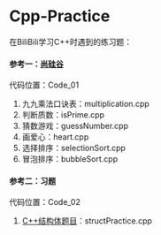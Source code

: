 # Cpp-Practice
在BiliBili学习C++时遇到的练习题：  
#### 参考一：[尚硅谷](https://www.bilibili.com/video/BV1eL41187JS/?spm_id_from=333.337.search-card.all.click)    
代码位置：Code_01
01. 九九乘法口诀表：multiplication.cpp  
02. 判断质数：isPrime.cpp  
03. 猜数游戏：guessNumber.cpp  
04. 画爱心：heart.cpp 
05. 选择排序：selectionSort.cpp  
06. 冒泡排序：bubbleSort.cpp  

#### 参考二：习题
代码位置：Code_02
01. [C++结构体题目](https://www.cnblogs.com/pangblog/p/3285752.html)：structPractice.cpp  
